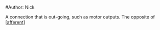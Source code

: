 #Author: Nick 

A connection that is out-going, such as motor outputs. The opposite of [[afferent]]

[//begin]: # "Autogenerated link references for markdown compatibility"
[afferent]: afferent "afferent"
[//end]: # "Autogenerated link references"